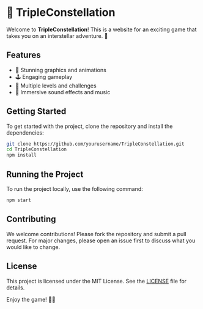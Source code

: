 
# 🌌 TripleConstellation

Welcome to **TripleConstellation**! This is a website for an exciting game that takes you on an interstellar adventure. 🚀

## Features

- 🌠 Stunning graphics and animations
- 🕹️ Engaging gameplay
- 🌟 Multiple levels and challenges
- 🎵 Immersive sound effects and music

## Getting Started

To get started with the project, clone the repository and install the dependencies:

```bash
git clone https://github.com/yourusername/TripleConstellation.git
cd TripleConstellation
npm install
```

## Running the Project

To run the project locally, use the following command:

```bash
npm start
```

## Contributing

We welcome contributions! Please fork the repository and submit a pull request. For major changes, please open an issue first to discuss what you would like to change.

## License

This project is licensed under the MIT License. See the [LICENSE](LICENSE) file for details.

Enjoy the game! 🌌✨
